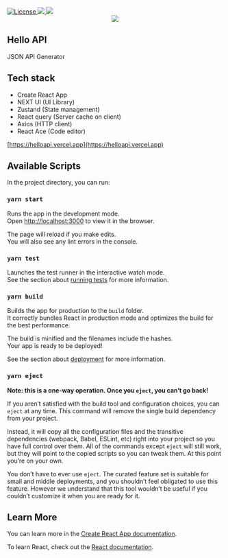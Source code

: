 <a href="https://github.com/dicka88/dicka88/blob/main/LICENSE">
  <img src="https://img.shields.io/github/license/dicka88/helloapi" alt="License" target="_blank" rel="noopener noreferrer">
</a>
<a href="https://github.com/dicka88/dicka88/blob/main/LICENSE">
  <img src="https://img.shields.io/librariesio/github/dicka88/helloapi" />
</a>
<a href="https://github.com/dicka88/dicka88/blob/main/LICENSE">
  <img src="https://img.shields.io/github/repo-size/dicka88/helloapi" />
</a>
  
<center>
<img src="https://i.ibb.co/Jv6r6D1/logo128.png">
</center>

## Hello API

JSON API Generator

## Tech stack

- Create React App
- NEXT UI (UI Library)
- Zustand (State management)
- React query (Server cache on client)
- Axios (HTTP client)
- React Ace (Code editor)

[https://helloapi.vercel.app](https://helloapi.vercel.app)

## Available Scripts

In the project directory, you can run:

### `yarn start`

Runs the app in the development mode.\
Open [http://localhost:3000](http://localhost:3000) to view it in the browser.

The page will reload if you make edits.\
You will also see any lint errors in the console.

### `yarn test`

Launches the test runner in the interactive watch mode.\
See the section about [running tests](https://facebook.github.io/create-react-app/docs/running-tests) for more information.

### `yarn build`

Builds the app for production to the `build` folder.\
It correctly bundles React in production mode and optimizes the build for the best performance.

The build is minified and the filenames include the hashes.\
Your app is ready to be deployed!

See the section about [deployment](https://facebook.github.io/create-react-app/docs/deployment) for more information.

### `yarn eject`

**Note: this is a one-way operation. Once you `eject`, you can’t go back!**

If you aren’t satisfied with the build tool and configuration choices, you can `eject` at any time. This command will remove the single build dependency from your project.

Instead, it will copy all the configuration files and the transitive dependencies (webpack, Babel, ESLint, etc) right into your project so you have full control over them. All of the commands except `eject` will still work, but they will point to the copied scripts so you can tweak them. At this point you’re on your own.

You don’t have to ever use `eject`. The curated feature set is suitable for small and middle deployments, and you shouldn’t feel obligated to use this feature. However we understand that this tool wouldn’t be useful if you couldn’t customize it when you are ready for it.

## Learn More

You can learn more in the [Create React App documentation](https://facebook.github.io/create-react-app/docs/getting-started).

To learn React, check out the [React documentation](https://reactjs.org/).
